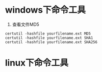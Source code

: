 # windows下命令工具
1. 查看文件MD5

```
certutil -hashfile yourfilename.ext MD5
certutil -hashfile yourfilename.ext SHA1
certutil -hashfile yourfilename.ext SHA256
```

# linux下命令工具
